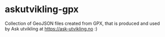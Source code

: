 # askutvikling-gpx

Collection of GeoJSON files created from GPX, that is produced and used by Ask utvikling at https://ask-utvikling.no :)
